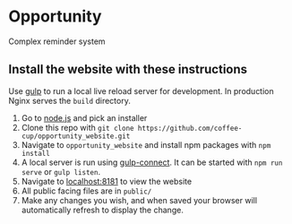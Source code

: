 Opportunity
======

Complex reminder system

## Install the website with these instructions

Use [gulp](http://gulpjs.com/) to run a local live reload server for development. In production Nginx serves the `build` directory.

1. Go to [node.js](https://nodejs.org/en/download/) and pick an installer
2. Clone this repo with `git clone https://github.com/coffee-cup/opportunity_website.git`
3. Navigate to `opportunity_website` and install npm packages with `npm install`
4. A local server is run using [gulp-connect](https://www.npmjs.com/package/gulp-connect). It can be started with `npm run serve` or `gulp listen`.
5. Navigate to [localhost:8181](http://localhost:8181) to view the website
6. All public facing files are in `public/`
7. Make any changes you wish, and when saved your browser will automatically refresh to display the change.
